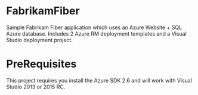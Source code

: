 # FabrikamFiber
Sample Fabrikam Fiber application which uses an Azure Website + SQL Azure database.  Includes 2 Azure RM deployment templates and a Visual Studio deployment project.

# PreRequisites
This project requires you install the Azure SDK 2.6 and will work with Visual Studio 2013 or 2015 RC.
